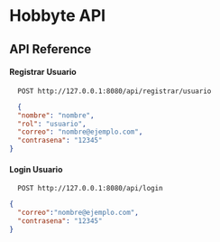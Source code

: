 
# Hobbyte API


## API Reference

#### Registrar Usuario

```http
  POST http://127.0.0.1:8080/api/registrar/usuario
```
```json
  {
  "nombre": "nombre",
  "rol": "usuario",
  "correo": "nombre@ejemplo.com",
  "contrasena": "12345"
}
```

#### Login Usuario

```http
  POST http://127.0.0.1:8080/api/login
```
```json
{
  "correo":"nombre@ejemplo.com",
  "contrasena": "12345"
}
```

